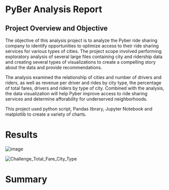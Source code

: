 # PyBer Analysis Report

## Project Overview and Objective
The objective of this analysis project is to analyze the Pyber ride sharing company to identify opportunities to optimize access to their ride sharing services for various types of cities. The project scope involved performing exploratory analysis of several large files containing city and ridership data and creating several types of visualizations to create a compelling story about the data and provide recommendations.

The analysis examined the relationship of cities and number of drivers and riders, as well as revenue per driver and rides by city type, the percentage of total fares, drivers and riders by type of city. Combined with the analysis, the data visualization will help Pyber improve access to ride sharing services and determine afforability for underserved neighborhoods.

This project used python script, Pandas library, Jupyter Notebook and matplotlib to create a variety of charts.


# Results

![image](https://user-images.githubusercontent.com/80140082/115128328-e1a9ad80-9f91-11eb-87d0-fe078c97291f.png)


![Challenge_Total_Fare_City_Type](https://user-images.githubusercontent.com/80140082/115127911-ffc1de80-9f8e-11eb-87ef-b3b68f36f861.png)




# Summary
